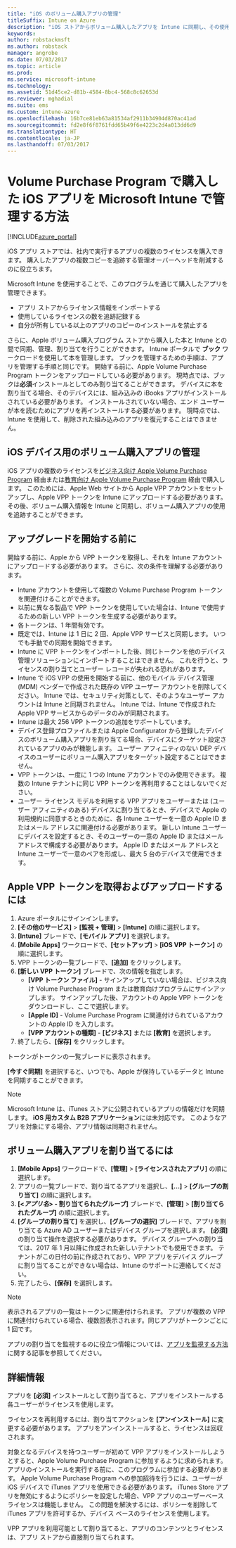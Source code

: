 ```yaml
---
title: "iOS のボリューム購入アプリの管理"
titleSuffix: Intune on Azure
description: "iOS ストアからボリューム購入したアプリを Intune に同期し、その使用状況を管理および追跡する方法について説明します。\""
keywords: 
author: robstackmsft
ms.author: robstack
manager: angrobe
ms.date: 07/03/2017
ms.topic: article
ms.prod: 
ms.service: microsoft-intune
ms.technology: 
ms.assetid: 51d45ce2-d81b-4584-8bc4-568c8c62653d
ms.reviewer: mghadial
ms.suite: ems
ms.custom: intune-azure
ms.openlocfilehash: 16b7ce81eb63a81534af2911b34904d870ac41ad
ms.sourcegitcommit: fd2e8f6f8761fdd65b49f6e4223c2d4a013dd6d9
ms.translationtype: HT
ms.contentlocale: ja-JP
ms.lasthandoff: 07/03/2017
---
```

# <a name="how-to-manage-ios-apps-you-purchased-through-a-volume-purchase-program-with-microsoft-intune"></a>Volume Purchase Program で購入した iOS アプリを Microsoft Intune で管理する方法


[!INCLUDE[azure_portal](./includes/azure_portal.md)]

iOS アプリ ストアでは、社内で実行するアプリの複数のライセンスを購入できます。 購入したアプリの複数コピーを追跡する管理オーバーヘッドを削減するのに役立ちます。

Microsoft Intune を使用することで、このプログラムを通じて購入したアプリを管理できます。

- アプリ ストアからライセンス情報をインポートする
- 使用しているライセンスの数を追跡記録する
- 自分が所有している以上のアプリのコピーのインストールを禁止する

さらに、Apple ボリューム購入プログラム ストアから購入した本と Intune との間で同期、管理、割り当てを行うことができます。 Intune ポータルで **ブック** ワークロードを使用して本を管理します。 ブックを管理するための手順は、アプリを管理する手順と同じです。
開始する前に、Apple Volume Purchase Program トークンをアップロードしている必要があります。 現時点では、ブックは**必須**インストールとしてのみ割り当てることができます。
デバイスに本を割り当てる場合、そのデバイスには、組み込みの iBooks アプリがインストールされている必要があります。 インストールされていない場合、エンド ユーザーが本を読むためにアプリを再インストールする必要があります。 現時点では、Intune を使用して、削除された組み込みのアプリを復元することはできません。


## <a name="manage-volume-purchased-apps-for-ios-devices"></a>iOS デバイス用のボリューム購入アプリの管理
iOS アプリの複数のライセンスを[ビジネス向け Apple Volume Purchase Program](http://www.apple.com/business/vpp/) 経由または[教育向け Apple Volume Purchase Program](http://volume.itunes.apple.com/us/store) 経由で購入します。 このためには、Apple Web サイトから Apple VPP アカウントをセットアップし、Apple VPP トークンを Intune にアップロードする必要があります。  その後、ボリューム購入情報を Intune と同期し、ボリューム購入アプリの使用を追跡することができます。

## <a name="before-you-start"></a>アップグレードを開始する前に
開始する前に、Apple から VPP トークンを取得し、それを Intune アカウントにアップロードする必要があります。 さらに、次の条件を理解する必要があります。

* Intune アカウントを使用して複数の Volume Purchase Program トークンを関連付けることができます。
* 以前に異なる製品で VPP トークンを使用していた場合は、Intune で使用するための新しい VPP トークンを生成する必要があります。
* 各トークンは、1 年間有効です。
* 既定では、Intune は 1 日に 2 回、Apple VPP サービスと同期します。 いつでも手動での同期を開始できます。
* Intune に VPP トークンをインポートした後、同じトークンを他のデバイス管理ソリューションにインポートすることはできません。 これを行うと、ライセンスの割り当てとユーザー レコードが失われる恐れがあります。
* Intune で iOS VPP の使用を開始する前に、他のモバイル デバイス管理 (MDM) ベンダーで作成された既存の VPP ユーザー アカウントを削除してください。 Intune では、セキュリティ対策として、そのようなユーザー アカウントは Intune と同期されません。 Intune では、Intune で作成された Apple VPP サービスからのデータのみが同期されます。
* Intune は最大 256 VPP トークンの追加をサポートしています。
* デバイス登録プロファイルまたは Apple Configurator から登録したデバイスのボリューム購入アプリを割り当てる場合、デバイスにターゲット設定されているアプリのみが機能します。 ユーザー アフィニティのない DEP デバイスのユーザーにボリューム購入アプリをターゲット設定することはできません。
* VPP トークンは、一度に 1 つの Intune アカウントでのみ使用できます。 複数の Intune テナントに同じ VPP トークンを再利用することはしないでください。
* ユーザー ライセンス モデルを利用する VPP アプリをユーザーまたは (ユーザー アフィニティのある) デバイスに割り当てるとき、デバイスで Apple の利用規約に同意するときのために、各 Intune ユーザーを一意の Apple ID またはメール アドレスに関連付ける必要があります。
新しい Intune ユーザーにデバイスを設定するとき、そのユーザーの一意の Apple ID またはメール アドレスで構成する必要があります。 Apple ID またはメール アドレスと Intune ユーザーで一意のペアを形成し、最大 5 台のデバイスで使用できます。


## <a name="to-get-and-upload-an-apple-vpp-token"></a>Apple VPP トークンを取得およびアップロードするには

1. Azure ポータルにサインインします。
2. **[その他のサービス]** > **[監視 + 管理]** > **[Intune]** の順に選択します。
3. **[Intune]** ブレードで、**[モバイル アプリ]** を選択します。
1.  **[Mobile Apps]** ワークロードで、**[セットアップ]** > **[iOS VPP トークン]** の順に選択します。
2.  VPP トークンの一覧ブレードで、**[追加]** をクリックします。
3.  **[新しい VPP トークン]** ブレードで、次の情報を指定します。
    - **[VPP トークン ファイル]** - サインアップしていない場合は、ビジネス向け Volume Purchase Program または教育向けプログラムにサインアップします。 サインアップした後、アカウントの Apple VPP トークンをダウンロードし、ここで選択します。
    - **[Apple ID]** - Volume Purchase Program に関連付けられているアカウントの Apple ID を入力します。
    - **[VPP アカウントの種類]** - **[ビジネス]** または **[教育]** を選択します。
4. 終了したら、**[保存]** をクリックします。

トークンがトークンの一覧ブレードに表示されます。


**[今すぐ同期]** を選択すると、いつでも、Apple が保持しているデータと Intune を同期することができます。

> [!NOTE]
> Microsoft Intune は、iTunes ストアに公開されているアプリの情報だけを同期します。 **iOS 用カスタム B2B アプリケーション**には未対応です。 このようなアプリを対象にする場合、アプリ情報は同期されません。

## <a name="to-assign-a-volume-purchased-app"></a>ボリューム購入アプリを割り当てるには

1. **[Mobile Apps]** ワークロードで、**[管理]** > **[ライセンスされたアプリ]** の順に選択します。
2. アプリの一覧ブレードで、割り当てるアプリを選択し、**[...]** >  **[グループの割り当て]** の順に選択します。
3. **[<*アプリ名*> - 割り当てられたグループ]** ブレードで、**[管理]** > **[割り当てられたグループ]** の順に選択します。
4. **[グループの割り当て]** を選択し、**[グループの選択]** ブレードで、アプリを割り当てる Azure AD ユーザーまたはデバイス グループを選択します。
**[必須]** の割り当て操作を選択する必要があります。 デバイス グループへの割り当ては、2017 年 1 月以降に作成された新しいテナントでも使用できます。 テナントがこの日付の前に作成されており、VPP アプリをデバイス グループに割り当てることができない場合は、Intune のサポートに連絡してください。
5. 完了したら、**[保存]** を選択します。

>[!NOTE]
>表示されるアプリの一覧はトークンに関連付けられます。 アプリが複数の VPP に関連付けられている場合、複数回表示されます。同じアプリがトークンごとに 1 回です。

アプリの割り当てを監視するのに役立つ情報については、[アプリを監視する方法](apps-monitor.md)に関する記事を参照してください。

## <a name="further-information"></a>詳細情報

アプリを **[必須]** インストールとして割り当てると、アプリをインストールする各ユーザーがライセンスを使用します。

ライセンスを再利用するには、割り当てアクションを **[アンインストール]** に変更する必要があります。 アプリをアンインストールすると、ライセンスは回収されます。

対象となるデバイスを持つユーザーが初めて VPP アプリをインストールしようとすると、Apple Volume Purchase Program に参加するように求められます。 アプリのインストールを実行する前に、このプログラムに参加する必要があります。 Apple Volume Purchase Program への参加招待を行うには、ユーザーが iOS デバイスで iTunes アプリを使用できる必要があります。 iTunes Store アプリを無効にするようにポリシーを設定した場合、VPP アプリのユーザーベース ライセンスは機能しません。 この問題を解決するには、ポリシーを削除して iTunes アプリを許可するか、デバイス ベースのライセンスを使用します。

VPP アプリを利用可能として割り当てると、アプリのコンテンツとライセンスは、アプリ ストアから直接割り当てられます。
